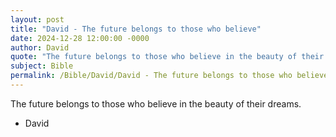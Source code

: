 ```yaml
---
layout: post
title: "David - The future belongs to those who believe"
date: 2024-12-28 12:00:00 -0000
author: David
quote: "The future belongs to those who believe in the beauty of their dreams."
subject: Bible
permalink: /Bible/David/David - The future belongs to those who believe
---
```


The future belongs to those who believe in the beauty of their dreams.

- David
